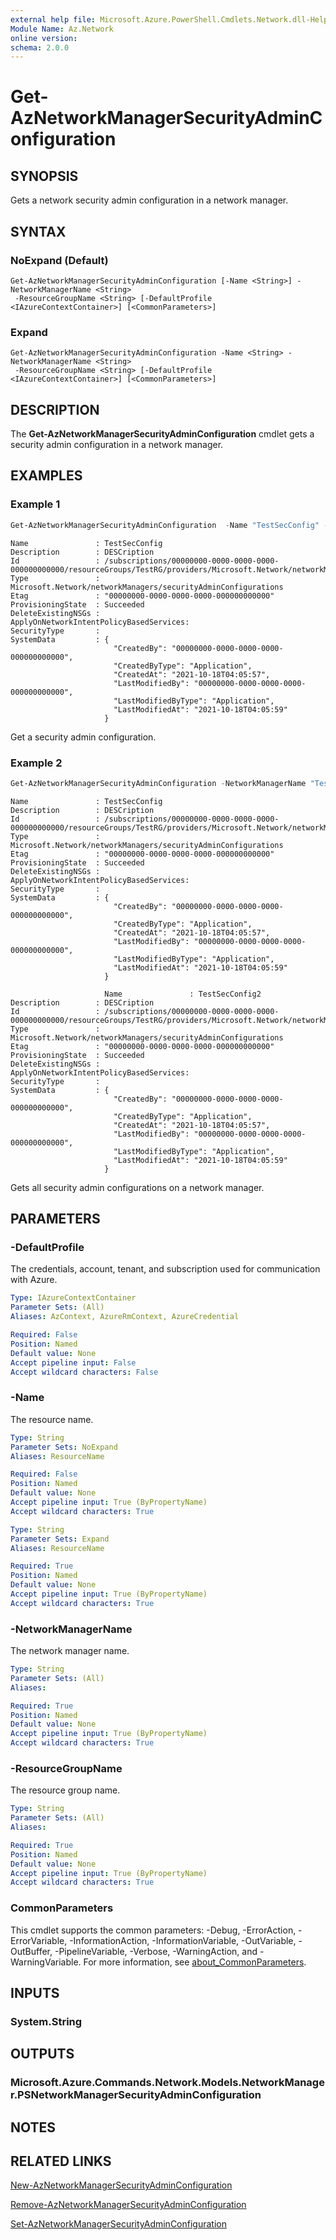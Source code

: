 ```yaml
---
external help file: Microsoft.Azure.PowerShell.Cmdlets.Network.dll-Help.xml
Module Name: Az.Network
online version:
schema: 2.0.0
---
```


# Get-AzNetworkManagerSecurityAdminConfiguration

## SYNOPSIS
Gets a network security admin configuration in a network manager.

## SYNTAX

### NoExpand (Default)
```
Get-AzNetworkManagerSecurityAdminConfiguration [-Name <String>] -NetworkManagerName <String>
 -ResourceGroupName <String> [-DefaultProfile <IAzureContextContainer>] [<CommonParameters>]
```

### Expand
```
Get-AzNetworkManagerSecurityAdminConfiguration -Name <String> -NetworkManagerName <String>
 -ResourceGroupName <String> [-DefaultProfile <IAzureContextContainer>] [<CommonParameters>]
```

## DESCRIPTION
The **Get-AzNetworkManagerSecurityAdminConfiguration** cmdlet gets a security admin configuration in a network manager.

## EXAMPLES

### Example 1
```powershell
Get-AzNetworkManagerSecurityAdminConfiguration  -Name "TestSecConfig" -NetworkManagerName "TestNMName" -ResourceGroupName "TestRG"
```
```output
Name               : TestSecConfig
Description        : DESCription
Id                 : /subscriptions/00000000-0000-0000-0000-000000000000/resourceGroups/TestRG/providers/Microsoft.Network/networkManagers/TestNMName/securityAdminConfigurations/TestSecConfig
Type               : Microsoft.Network/networkManagers/securityAdminConfigurations
Etag               : "00000000-0000-0000-0000-000000000000"
ProvisioningState  : Succeeded
DeleteExistingNSGs :
ApplyOnNetworkIntentPolicyBasedServices:
SecurityType       :
SystemData         : {
                       "CreatedBy": "00000000-0000-0000-0000-000000000000",
                       "CreatedByType": "Application",
                       "CreatedAt": "2021-10-18T04:05:57",
                       "LastModifiedBy": "00000000-0000-0000-0000-000000000000",
                       "LastModifiedByType": "Application",
                       "LastModifiedAt": "2021-10-18T04:05:59"
                     }
```
Get a security admin configuration.

### Example 2
```powershell
Get-AzNetworkManagerSecurityAdminConfiguration -NetworkManagerName "TestNMName" -ResourceGroupName "TestRG"
```
```output
Name               : TestSecConfig
Description        : DESCription
Id                 : /subscriptions/00000000-0000-0000-0000-000000000000/resourceGroups/TestRG/providers/Microsoft.Network/networkManagers/TestNMName/securityAdminConfigurations/TestSecConfig
Type               : Microsoft.Network/networkManagers/securityAdminConfigurations
Etag               : "00000000-0000-0000-0000-000000000000"
ProvisioningState  : Succeeded
DeleteExistingNSGs :
ApplyOnNetworkIntentPolicyBasedServices:
SecurityType       :
SystemData         : {
                       "CreatedBy": "00000000-0000-0000-0000-000000000000",
                       "CreatedByType": "Application",
                       "CreatedAt": "2021-10-18T04:05:57",
                       "LastModifiedBy": "00000000-0000-0000-0000-000000000000",
                       "LastModifiedByType": "Application",
                       "LastModifiedAt": "2021-10-18T04:05:59"
                     }

                     Name               : TestSecConfig2
Description        : DESCription
Id                 : /subscriptions/00000000-0000-0000-0000-000000000000/resourceGroups/TestRG/providers/Microsoft.Network/networkManagers/TestNMName/securityAdminConfigurations/TestSecConfig2
Type               : Microsoft.Network/networkManagers/securityAdminConfigurations
Etag               : "00000000-0000-0000-0000-000000000000"
ProvisioningState  : Succeeded
DeleteExistingNSGs :
ApplyOnNetworkIntentPolicyBasedServices:
SecurityType       :
SystemData         : {
                       "CreatedBy": "00000000-0000-0000-0000-000000000000",
                       "CreatedByType": "Application",
                       "CreatedAt": "2021-10-18T04:05:57",
                       "LastModifiedBy": "00000000-0000-0000-0000-000000000000",
                       "LastModifiedByType": "Application",
                       "LastModifiedAt": "2021-10-18T04:05:59"
                     }
```
Gets all security admin configurations on a network manager.

## PARAMETERS

### -DefaultProfile
The credentials, account, tenant, and subscription used for communication with Azure.

```yaml
Type: IAzureContextContainer
Parameter Sets: (All)
Aliases: AzContext, AzureRmContext, AzureCredential

Required: False
Position: Named
Default value: None
Accept pipeline input: False
Accept wildcard characters: False
```

### -Name
The resource name.

```yaml
Type: String
Parameter Sets: NoExpand
Aliases: ResourceName

Required: False
Position: Named
Default value: None
Accept pipeline input: True (ByPropertyName)
Accept wildcard characters: True
```

```yaml
Type: String
Parameter Sets: Expand
Aliases: ResourceName

Required: True
Position: Named
Default value: None
Accept pipeline input: True (ByPropertyName)
Accept wildcard characters: True
```

### -NetworkManagerName
The network manager name.

```yaml
Type: String
Parameter Sets: (All)
Aliases:

Required: True
Position: Named
Default value: None
Accept pipeline input: True (ByPropertyName)
Accept wildcard characters: True
```

### -ResourceGroupName
The resource group name.

```yaml
Type: String
Parameter Sets: (All)
Aliases:

Required: True
Position: Named
Default value: None
Accept pipeline input: True (ByPropertyName)
Accept wildcard characters: True
```

### CommonParameters
This cmdlet supports the common parameters: -Debug, -ErrorAction, -ErrorVariable, -InformationAction, -InformationVariable, -OutVariable, -OutBuffer, -PipelineVariable, -Verbose, -WarningAction, and -WarningVariable. For more information, see [about_CommonParameters](http://go.microsoft.com/fwlink/?LinkID=113216).

## INPUTS

### System.String

## OUTPUTS

### Microsoft.Azure.Commands.Network.Models.NetworkManager.PSNetworkManagerSecurityAdminConfiguration

## NOTES

## RELATED LINKS
[New-AzNetworkManagerSecurityAdminConfiguration](./New-AzNetworkManagerSecurityAdminConfiguration.md)

[Remove-AzNetworkManagerSecurityAdminConfiguration](./Remove-AzNetworkManagerSecurityAdminConfiguration.md)

[Set-AzNetworkManagerSecurityAdminConfiguration](./Set-AzNetworkManagerSecurityAdminConfiguration.md)
